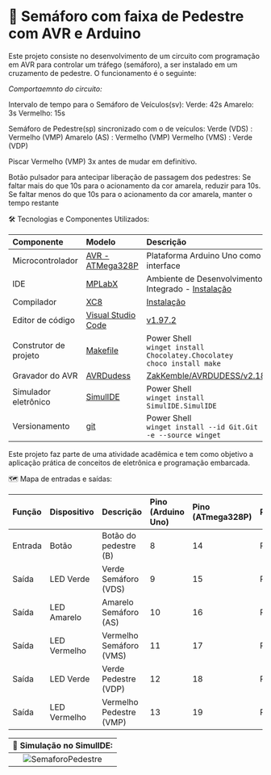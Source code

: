 # 🚦 Semáforo com faixa de Pedestre com AVR e Arduino
Este projeto consiste no desenvolvimento de um circuito com programação em AVR para controlar um tráfego (semáforo), a ser instalado em um cruzamento de pedestre. O funcionamento é o seguinte:

*Comportaemnto do circuito:*

Intervalo de tempo para o Semáforo de Veículos(sv):
Verde: 42s
Amarelo: 3s
Vermelho: 15s

Semáforo de Pedestre(sp) sincronizado com o de veículos:
Verde (VDS) : Vermelho (VMP)
Amarelo (AS) : Vermelho (VMP)
Vermelho (VMS) : Verde (VDP)

Piscar Vermelho (VMP) 3x antes de mudar em definitivo.

Botão pulsador para antecipar liberação de passagem dos pedestres:
Se faltar mais do que 10s para o acionamento da cor amarela, reduzir para 10s.
Se faltar menos do que 10s para o acionamento da cor amarela, manter o tempo restante


🛠 Tecnologias e Componentes Utilizados:

| Componente            | Modelo                                                                                                                               | Descrição                                                                                                                                     |
| :-------------------- | :----------------------------------------------------------------------------------------------------------------------------------- | :-------------------------------------------------------------------------------------------------------------------------------------------- |
| Microcontrolador      | [AVR - ATMega328P](https://ww1.microchip.com/downloads/en/DeviceDoc/Atmel-7810-Automotive-Microcontrollers-ATmega328P_Datasheet.pdf) | Plataforma Arduino Uno como interface                                                                                                         |
| IDE                   | [MPLabX](https://www.microchip.com/en-us/tools-resources/develop/mplab-x-ide)                                                        | Ambiente de Desenvolvimento Integrado - [Instalação](https://developerhelp.microchip.com/xwiki/bin/view/software-tools/ides/x/install-guide/) |
| Compilador            | [XC8](https://www.microchip.com/en-us/tools-resources/develop/mplab-xc-compilers/xc8)                                                | [Instalação](https://developerhelp.microchip.com/xwiki/bin/view/software-tools/xc8/install/)                                                  |
| Editor de código      | [Visual Studio Code](https://code.visualstudio.com/)                                                                                | [v1.97.2](https://code.visualstudio.com/sha/download?build=stable&os=win32-x64-user)                         |
| Construtor de projeto | [Makefile](https://stackoverflow.com/questions/32127524/how-to-install-and-use-make-in-windows)                                      | Power Shell<br>`winget install Chocolatey.Chocolatey`<br>`choco install make`                                                                 |
| Gravador do AVR       | [AVRDudess](https://github.com/ZakKemble/AVRDUDESS/releases/tag/v2.18)                                                               | [ZakKemble/AVRDUDESS/v2.18](https://github.com/ZakKemble/AVRDUDESS/releases/download/v2.18/AVRDUDESS-2.18-setup.exe)                          |
| Simulador eletrônico  | [SimulIDE](https://simulide.com/p/downloads/)                                                                                        | Power Shell<br>`winget install SimulIDE.SimulIDE`                                                                                             |
| Versionamento         | [git](https://git-scm.com/downloads)                                                                                                 | Power Shell<br>`winget install --id Git.Git -e --source winget`                                                                               |

Este projeto faz parte de uma atividade acadêmica e tem como objetivo a aplicação prática de conceitos de eletrônica e programação embarcada.

🗺️ Mapa de entradas e saídas:

| Função  | Dispositivo       | Descrição               | Pino (Arduino Uno) | Pino (ATmega328P) | PORT |
| :------ | :---------------- | :-----------------------| :----------------- | :-----------------|:-----|
| Entrada | Botão             | Botão do pedestre (B)   | 8                  | 14                | PB0  |
| Saída   | LED Verde         | Verde Semáforo (VDS)    | 9                  | 15                | PB1  |
| Saída   | LED Amarelo       | Amarelo Semáforo (AS)   | 10                 | 16                | PB2  |
| Saída   | LED Vermelho      | Vermelho Semáforo (VMS) | 11                 | 17                | PB3  |
| Saída   | LED Verde         | Verde Pedestre    (VDP) | 12                 | 18                | PB4  |
| Saída   | LED Vermelho      | Vermelho Pedestre (VMP) | 13                 | 19                | PB5  |



| 🚦 Simulação no SimulIDE: |
|:----------------------------------------------------------------:|
| ![SemaforoPedestre](SemaforoPedestre.gif)                                   |
